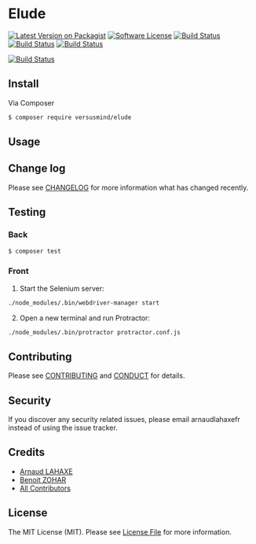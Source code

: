 # Elude

[![Latest Version on Packagist][ico-version]][link-packagist]
[![Software License][ico-license]](LICENSE.md)
[![Build Status][ico-travis]][link-travis]
[![Build Status][ico-scrutinizer]][link-scrutinizer]
[![Build Status][ico-coverage]][link-coverage]


[![Build Status][ico-versusmind]][link-versusmind]

## Install

Via Composer

``` bash
$ composer require versusmind/elude
```

## Usage



## Change log

Please see [CHANGELOG](CHANGELOG.md) for more information what has changed recently.

## Testing

### Back
``` bash
$ composer test
```

### Front
1. Start the Selenium server:
``` bash
./node_modules/.bin/webdriver-manager start
```

2. Open a new terminal and run Protractor:
``` bash
./node_modules/.bin/protractor protractor.conf.js
```

## Contributing

Please see [CONTRIBUTING](CONTRIBUTING.md) and [CONDUCT](CONDUCT.md) for details.

## Security

If you discover any security related issues, please email arnaud<at>lahaxe<dot>fr instead of using the issue tracker.

## Credits

- [Arnaud LAHAXE][link-author]
- [Benoit ZOHAR][link-author-bis]
- [All Contributors][link-contributors]

## License

The MIT License (MIT). Please see [License File](LICENSE.md) for more information.

[ico-version]: https://img.shields.io/packagist/v/versusmind/elude.svg?style=flat-square
[ico-license]: https://img.shields.io/badge/license-MIT-brightgreen.svg?style=flat-square
[ico-travis]: https://img.shields.io/travis/versusmind/elude/master.svg?style=flat-square
[ico-versusmind]: https://pbs.twimg.com/profile_images/671318031960776704/eDXEwXbj_400x400.png
[ico-scrutinizer]: https://scrutinizer-ci.com/g/versusmind/elude/badges/quality-score.png?b=master
[ico-coverage]: https://scrutinizer-ci.com/g/versusmind/elude/badges/coverage.png?b=master


[link-packagist]: https://packagist.org/packages/versusmind/elude
[link-travis]: https://travis-ci.org/versusmind/elude
[link-author]: https://github.com/lahaxearnaud
[link-author-bis]: https://github.com/benoitzohar
[link-contributors]: ../../contributors
[link-versusmind]: http://www.versusmind.eu/
[link-scrutinizer]: https://scrutinizer-ci.com/g/versusmind/elude/
[link-coverage]: https://scrutinizer-ci.com/g/versusmind/elude/
